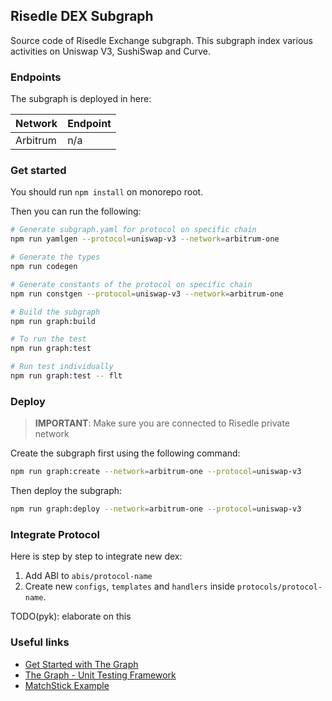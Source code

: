 ## Risedle DEX Subgraph

Source code of Risedle Exchange subgraph. This subgraph index various
activities on Uniswap V3, SushiSwap and Curve.

### Endpoints

The subgraph is deployed in here:

| Network  | Endpoint |
| -------- | -------- |
| Arbitrum | n/a      |

### Get started

You should run `npm install` on monorepo root.

Then you can run the following:

```sh
# Generate subgraph.yaml for protocol on specific chain
npm run yamlgen --protocol=uniswap-v3 --network=arbitrum-one

# Generate the types
npm run codegen

# Generate constants of the protocol on specific chain
npm run constgen --protocol=uniswap-v3 --network=arbitrum-one

# Build the subgraph
npm run graph:build

# To run the test
npm run graph:test

# Run test individually
npm run graph:test -- flt
```

### Deploy

> **IMPORTANT**: Make sure you are connected to Risedle private network

Create the subgraph first using the following command:

```sh
npm run graph:create --network=arbitrum-one --protocol=uniswap-v3
```

Then deploy the subgraph:

```sh
npm run graph:deploy --network=arbitrum-one --protocol=uniswap-v3
```

### Integrate Protocol

Here is step by step to integrate new dex:

1. Add ABI to `abis/protocol-name`
2. Create new `configs`, `templates` and `handlers` inside
   `protocols/protocol-name`.

TODO(pyk): elaborate on this

### Useful links

-   [Get Started with The Graph](https://thegraph.com/docs/en/)
-   [The Graph - Unit Testing Framework](https://thegraph.com/docs/en/developer/matchstick/)
-   [MatchStick Example](https://github.com/LimeChain/demo-subgraph#readme)
